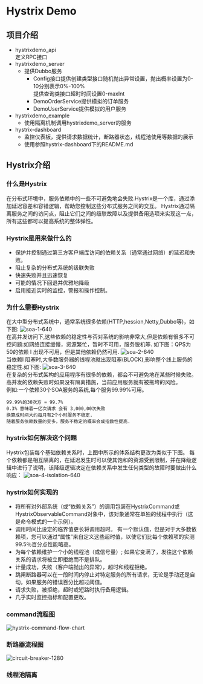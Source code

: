 # Hystrix Demo

## 项目介绍
* hystrixdemo_api  
  定义RPC接口
* hystrixdemo_server  
  * 提供Dubbo服务
    * Config接口提供创建类型接口随机抛出异常设置，抛出概率设置为0-10分别表示0%-100%  
      提供查询类接口超时时间设置0-maxInt
    * DemoOrderService提供模拟的订单服务
    * DemoUserService提供模拟的用户服务
* hystrixdemo_example
  * 使用隔离机制调用hystrixdemo_server的服务
* hystrix-dashboard  
  * 监控仪表板，提供请求数据统计，断路器状态，线程池使用等数据的展示
  * 使用参照hystrix-dashboard下的README.md
  
## Hystrix介绍
### 什么是Hystrix
在分布式环境中，服务依赖中的一些不可避免地会失败.Hystrix是一个库，通过添加延迟容差和容错逻辑，帮助您控制这些分布式服务之间的交互。 Hystrix通过隔离服务之间的访问点，阻止它们之间的级联故障以及提供备用选项来实现这一点，所有这些都可以提高系统的整体弹性。
### Hystrix是用来做什么的
* 保护并控制通过第三方客户端库访问的依赖关系（通常通过网络）的延迟和失败。
* 阻止复杂的分布式系统的级联失败
* 快速失败并且迅速恢复
* 可能的情况下回退并优雅地降级
* 启用接近实时的监控，警报和操作控制。
### 为什么需要Hystrix
在大中型分布式系统中，通常系统很多依赖(HTTP,hession,Netty,Dubbo等)，如下图:
![soa-1-640](https://raw.githubusercontent.com/LiaoYiWei/hystrix_demo/master/doc/soa-1-640.png)  
在高并发访问下,这些依赖的稳定性与否对系统的影响非常大,但是依赖有很多不可控问题:如网络连接缓慢，资源繁忙，暂时不可用，服务脱机等.
如下图：QPS为50的依赖 I 出现不可用，但是其他依赖仍然可用.
![soa-2-640](https://raw.githubusercontent.com/LiaoYiWei/hystrix_demo/master/doc/soa-2-640.png)  
当依赖I 阻塞时,大多数服务器的线程池就出现阻塞(BLOCK),影响整个线上服务的稳定性.如下图:
![soa-3-640](https://raw.githubusercontent.com/LiaoYiWei/hystrix_demo/master/doc/soa-3-640.png)  
在复杂的分布式架构的应用程序有很多的依赖，都会不可避免地在某些时候失败。高并发的依赖失败时如果没有隔离措施，当前应用服务就有被拖垮的风险。  
例如:一个依赖30个SOA服务的系统,每个服务99.99%可用。
```  
99.99%的30次方 ≈ 99.7%  
0.3% 意味着一亿次请求 会有 3,000,00次失败  
换算成时间大约每月有2个小时服务不稳定.  
随着服务依赖数量的变多，服务不稳定的概率会成指数性提高.  
```
### hystrix如何解决这个问题
Hystrix包装每个基础依赖关系时，上图中所示的体系结构更改为类似于下图。 每个依赖都是相互隔离的，在延迟发生时可以使其饱和的资源受到限制，并在降级逻辑中进行了说明，该降级逻辑决定在依赖关系中发生任何类型的故障时要做出什么响应：
![soa-4-isolation-640](https://raw.githubusercontent.com/LiaoYiWei/hystrix_demo/master/doc/soa-4-isolation-640.png)

### hystrix如何实现的
* 将所有对外部系统（或“依赖关系”）的调用包装在HystrixCommand或HystrixObservableCommand对象中，该对象通常在单独的线程中执行（这是命令模式的一个示例）。
* 调用时间比设定的临界值更长将调用超时。 有一个默认值，但是对于大多数依赖项，您可以通过“属性”来自定义这些超时值，以使它们比每个依赖项的实测99.5％百分点性能略高。
* 为每个依赖维护一个小的线程池（或信号量）; 如果它变满了，发往这个依赖关系的请求将被立即拒绝而不是排队。
* 计量成功，失败（客户端抛出的异常），超时和线程拒绝。
* 跳闸断路器可以在一段时间内停止对特定服务的所有请求，无论是手动还是自动，如果服务的错误百分比超过阈值。
* 请求失败，被拒绝，超时或短路时执行备用逻辑。
* 几乎实时监控指标和配置更改。

### command流程图
![hystrix-command-flow-chart](https://raw.githubusercontent.com/LiaoYiWei/hystrix_demo/master/doc/hystrix-command-flow-chart.png)

### 断路器流程图
![circuit-breaker-1280](https://raw.githubusercontent.com/LiaoYiWei/hystrix_demo/master/doc/circuit-breaker-1280.png)

### 线程池隔离

 
















  
  

      
    
  
  
